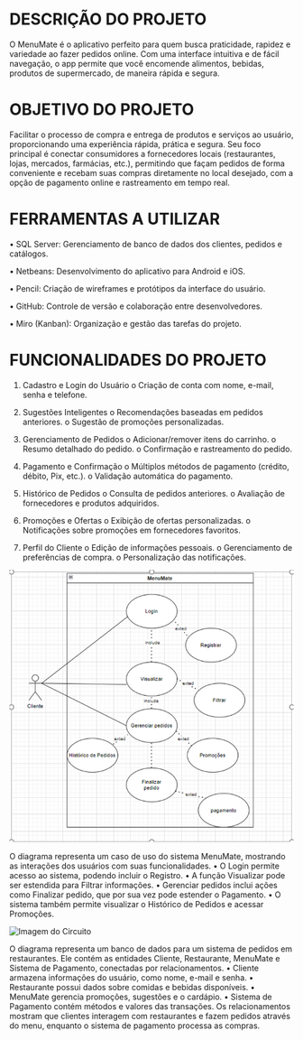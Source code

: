 # DESCRIÇÃO DO PROJETO
O MenuMate é o aplicativo perfeito para quem busca praticidade, rapidez e variedade ao fazer pedidos online. Com uma interface intuitiva e de fácil navegação, o app permite que você encomende alimentos, bebidas, produtos de supermercado, de maneira rápida e segura.
# OBJETIVO DO PROJETO
  Facilitar o processo de compra e entrega de produtos e serviços ao usuário, proporcionando uma experiência rápida, prática e segura. Seu foco principal é conectar consumidores a fornecedores locais (restaurantes, lojas, mercados, farmácias, etc.), permitindo que façam pedidos de forma conveniente e recebam suas compras diretamente no local desejado, com a opção de pagamento online e rastreamento em tempo real.
# FERRAMENTAS A UTILIZAR
•	SQL Server: Gerenciamento de banco de dados dos clientes, pedidos e catálogos.

•	Netbeans: Desenvolvimento do aplicativo para Android e iOS.

•	Pencil: Criação de wireframes e protótipos da interface do usuário.

•	GitHub: Controle de versão e colaboração entre desenvolvedores.

•	Miro (Kanban): Organização e gestão das tarefas do projeto.

# FUNCIONALIDADES DO PROJETO

1.	Cadastro e Login do Usuário
o	Criação de conta com nome, e-mail, senha e telefone.

2.	Sugestões Inteligentes
o	Recomendações baseadas em pedidos anteriores.
o	Sugestão de promoções personalizadas.

3.	Gerenciamento de Pedidos
o	Adicionar/remover itens do carrinho.
o	Resumo detalhado do pedido.
o	Confirmação e rastreamento do pedido.

4.	Pagamento e Confirmação
o	Múltiplos métodos de pagamento (crédito, débito, Pix, etc.).
o	Validação automática do pagamento.

5.	Histórico de Pedidos
o	Consulta de pedidos anteriores.
o	Avaliação de fornecedores e produtos adquiridos.

6.	Promoções e Ofertas
o	Exibição de ofertas personalizadas.
o	Notificações sobre promoções em fornecedores favoritos.

7.	Perfil do Cliente
o	Edição de informações pessoais.
o	Gerenciamento de preferências de compra.
o	Personalização das notificações.

![Imagem do Circuito](Casodeuso.png)


  O diagrama representa um caso de uso do sistema MenuMate, mostrando as interações dos usuários com suas funcionalidades.
•	O Login permite acesso ao sistema, podendo incluir o Registro.
•	A função Visualizar pode ser estendida para Filtrar informações.
•	Gerenciar pedidos inclui ações como Finalizar pedido, que por sua vez pode estender o Pagamento.
•	O sistema também permite visualizar o Histórico de Pedidos e acessar Promoções.

![Imagem do Circuito](Lógico.png)


O diagrama representa um banco de dados para um sistema de pedidos em restaurantes. Ele contém as entidades Cliente, Restaurante, MenuMate e Sistema de Pagamento, conectadas por relacionamentos.
•	Cliente armazena informações do usuário, como nome, e-mail e senha.
•	Restaurante possui dados sobre comidas e bebidas disponíveis.
•	MenuMate gerencia promoções, sugestões e o cardápio.
•	Sistema de Pagamento contém métodos e valores das transações.
Os relacionamentos mostram que clientes interagem com restaurantes e fazem pedidos através do menu, enquanto o sistema de pagamento processa as compras.


